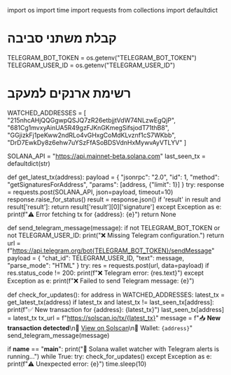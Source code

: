 import os
import time
import requests
from collections import defaultdict

# קבלת משתני סביבה
TELEGRAM_BOT_TOKEN = os.getenv("TELEGRAM_BOT_TOKEN")
TELEGRAM_USER_ID = os.getenv("TELEGRAM_USER_ID")

# רשימת ארנקים למעקב
WATCHED_ADDRESSES = [
    "215nhcAHjQQGgwpQSJQ7zR26etbjjtVdW74NLzwEgQjP",
    "681Cg1mvxyAinUA5R49gzFJKnGKmegSifsjodT71thB8",
    "GGjizkFj1peKww2ndRLo4vGHxgCoMdKLvznf1cS7WKbb",
    "DrD7EwkDy8z6ehw7uYSzFfASoBDSVdnHxMywvAyVTLYV"
]

SOLANA_API = "https://api.mainnet-beta.solana.com"
last_seen_tx = defaultdict(str)

def get_latest_tx(address):
    payload = {
        "jsonrpc": "2.0",
        "id": 1,
        "method": "getSignaturesForAddress",
        "params": [address, {"limit": 1}]
    }
    try:
        response = requests.post(SOLANA_API, json=payload, timeout=10)
        response.raise_for_status()
        result = response.json()
        if 'result' in result and result['result']:
            return result['result'][0]['signature']
    except Exception as e:
        print(f"⚠️ Error fetching tx for {address}: {e}")
    return None

def send_telegram_message(message):
    if not TELEGRAM_BOT_TOKEN or not TELEGRAM_USER_ID:
        print("❌ Missing Telegram configuration.")
        return
    url = f"https://api.telegram.org/bot{TELEGRAM_BOT_TOKEN}/sendMessage"
    payload = {
        "chat_id": TELEGRAM_USER_ID,
        "text": message,
        "parse_mode": "HTML"
    }
    try:
        res = requests.post(url, data=payload)
        if res.status_code != 200:
            print(f"❌ Telegram error: {res.text}")
    except Exception as e:
        print(f"❌ Failed to send Telegram message: {e}")

def check_for_updates():
    for address in WATCHED_ADDRESSES:
        latest_tx = get_latest_tx(address)
        if latest_tx and latest_tx != last_seen_tx[address]:
            print(f"✅ New transaction for {address}: {latest_tx}")
            last_seen_tx[address] = latest_tx
            tx_url = f"https://solscan.io/tx/{latest_tx}"
            message = f"📥 <b>New transaction detected</b>\n🔗 <a href='{tx_url}'>View on Solscan</a>\n🏦 Wallet: <code>{address}</code>"
            send_telegram_message(message)

if __name__ == "__main__":
    print("🚀 Solana wallet watcher with Telegram alerts is running...")
    while True:
        try:
            check_for_updates()
        except Exception as e:
            print(f"⚠️ Unexpected error: {e}")
        time.sleep(10)